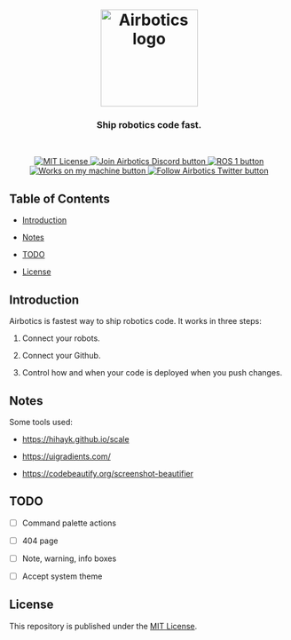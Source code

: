 <h1 align="center">
    <a href="https://airbotics.io"><img src="https://airbotics.io/imgs/logo-light-theme.png" width="175px" alt="Airbotics logo"></a>
</h1>

<h3 align="center">Ship robotics code fast.</h3>

<br />

<p align="center">
 <a href="https://github.com/Airbotics/agent/blob/master/LICENSE">
  <img src="https://img.shields.io/badge/License-MIT-brightgreen.svg" alt="MIT License">
 </a>
 <a href="https://discord.gg/W2TR4WXUqv">
  <img src="https://img.shields.io/discord/900431878585188392?label=Discord" alt="Join Airbotics Discord button">
 </a>
 <a href="https://ros.org/">
  <img src="https://img.shields.io/badge/ROS-1-brightgreen" alt="ROS 1 button">
 </a>
 <a href="https://xkcd.com/1739/">
  <img src="https://img.shields.io/badge/works%20on-my%20machine-brightgreen" alt="Works on my machine button">
 </a>
 <a href="https://twitter.com/Airboticsio">
  <img src="https://img.shields.io/twitter/follow/Airboticsio?style=social" alt="Follow Airbotics Twitter button">
 </a>
</p>


## Table of Contents

* [Introduction](#introduction)

* [Notes](#notes)

* [TODO](#todo)

* [License](#license)

## Introduction

Airbotics is fastest way to ship robotics code. It works in three steps:

1. Connect your robots.

2. Connect your Github.

3. Control how and when your code is deployed when you push changes.


## Notes

Some tools used:

* https://hihayk.github.io/scale

* https://uigradients.com/

* https://codebeautify.org/screenshot-beautifier


## TODO

* [ ] Command palette actions

* [ ] 404 page

* [ ] Note, warning, info boxes

* [ ] Accept system theme

## License

This repository is published under the [MIT License](LICENSE).
